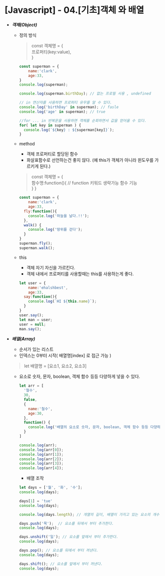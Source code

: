 # [Javascript] - 04.[기초]객체 와 배열

* ___객체(Object)___
  - 정의 방식
    > const 객체명 = {  
     프로퍼티(key:value),  
    }  

    ```javascript
    const superman = {
	    name:'clark',
	    age:33,
    }
    console.log(superman);

    console.log(superman.birthDay); // 없는 프로필 사용 , undefined

    // in 연산자를 사용하면 프로퍼티 유무를 알 수 있다.
    console.log('birthDay' in superman); // fasle
    console.log('age' in superman); // true

    //for ... in 반복문을 사용하면 객체를 순회하면서 값을 얻어올 수 있다.
    for( let key in superman ) {
      console.log(`${key} : ${superman[key]}`);
    }
    ``` 
  - method
    - 객체 프로퍼티로 할당된 함수
    - 화살표함수로 선언하는건 좋지 않다. (예 this가 객체가 아니라 윈도우를 가르키게 된다.)
    > const 객체명 = {  
        함수명:function(){  // function 키워드 생략가능
        함수 기능  
      }
    }  
    ```javascript
    const superman = {
	    name:'clark',
	    age:33,
      fly:function(){
        console.log('하늘을 날다.!!');
      },
      walk() {
        console.log('땅위를 걷다');
      }
    }
    superman.fly();
    superman.walk();
    ``` 

  - this
    - 객체 자기 자신을 가르킨다.
    - 객체 내에서 프로퍼티를 사용할때는 this를 사용하는게 좋다.
    ```javascript
    let user = {
	    name:'ehalshbest',
	    age:33,
      say:function(){
        console.log(`HI ${this.name}`);
      }
    }
    user.say();
    let man = user;
    user = null;
    man.say();
    ``` 



* ___배열(Array)___
  - 순서가 있는 리스트
  - 인덱스는 0부터 시작( 배열명[index]  로 접근 가능 )
  > let 배열명 = [요소1, 요소2, 요소3]   
  - 요소로 숫자, 문자, boolean, 객체 함수 등등 다양하게 넣을 수 있다.
    ```javascript
    let arr = [
      '철수',
      30,
      false,
      {
        name:'철수',
        age:30,
      },
      function() {
        console.log('배열의 요소로 숫자, 문자, boolean, 객체 함수 등등 다양하게 넣을 수 있다.');
      }
    ]

    console.log(arr);
    console.log(arr[0]);
    console.log(arr[1]);
    console.log(arr[2]);
    console.log(arr[3]);
    console.log(arr[4]);
    ``` 
    - 배열 조작
    ```javascript
    let days = ['월', '화', '수'];
    console.log(days);

    days[1] = 'tue'
    console.log(days);

    console.log(days.length); // 개열의 길이, 배열이 가지고 있는 요소의 개수 반환.

    days.push('목');  // 요소를 뒤에서 부터 추가한다.
    console.log(days);

    days.unshift('일'); // 요소를 앞에서 부터 추가한다.
    console.log(days);

    days.pop(); // 요소를 뒤에서 부터 꺼낸다.
    console.log(days);

    days.shift(); // 요소를 앞에서 부터 꺼낸다.
    console.log(days);
    ``` 


